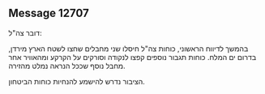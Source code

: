 ## Message 12707

דובר צה"ל: 

בהמשך לדיווח הראשוני, כוחות צה"ל חיסלו שני מחבלים שחצו לשטח הארץ מירדן, בדרום ים המלח. 
כוחות תגבור נוספים קפצו לנקודה וסורקים על הקרקע ומהאוויר אחר מחבל נוסף שככל הנראה נמלט מהזירה.

הציבור נדרש להישמע להנחיות כוחות הביטחון.

